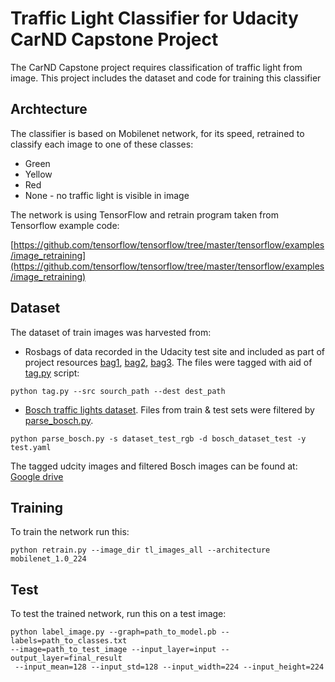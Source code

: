 # Traffic Light Classifier for Udacity CarND Capstone Project

The CarND Capstone project requires classification of traffic light from image.  This project includes the dataset and code for training this classifier

## Archtecture
The classifier is based on Mobilenet network, for its speed, retrained to classify each image to one of these classes:

* Green
* Yellow
* Red
* None - no traffic light is visible in image

The network is using TensorFlow and retrain program taken from Tensorflow example code:

[https://github.com/tensorflow/tensorflow/tree/master/tensorflow/examples/image_retraining](https://github.com/tensorflow/tensorflow/tree/master/tensorflow/examples/image_retraining)

## Dataset

The dataset of train images was harvested from:

* Rosbags of data recorded in the Udacity test site and included as part of project resources [bag1](), [bag2](), [bag3](https://drive.google.com/open?id=0B2_h37bMVw3iT0ZEdlF4N01QbHc). The files were tagged with aid of [tag.py](tag.py) script:

`python tag.py --src sourch_path --dest dest_path`

* [Bosch traffic lights dataset](https://hci.iwr.uni-heidelberg.de/node/6132).  Files from train & test sets were filtered by [parse_bosch.py](parse_bosch.py).

`python parse_bosch.py -s dataset_test_rgb -d bosch_dataset_test -y test.yaml`

The tagged udcity images and filtered Bosch images can be found at:
[Google drive](https://drive.google.com/open?id=0B4qw0IM65hVpQTdwSkxpOTRVLWM)

## Training

To train the network run this:

`python retrain.py --image_dir tl_images_all --architecture mobilenet_1.0_224`

## Test

To test the trained network, run this on a test image:

```
python label_image.py --graph=path_to_model.pb --labels=path_to_classes.txt
--image=path_to_test_image --input_layer=input --output_layer=final_result
 --input_mean=128 --input_std=128 --input_width=224 --input_height=224
```
